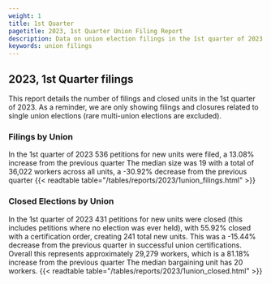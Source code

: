 ```yaml
---
weight: 1
title: 1st Quarter
pagetitle: 2023, 1st Quarter Union Filing Report
description: Data on union election filings in the 1st quarter of 2023
keywords: union filings
---
```


## 2023, 1st Quarter filings

This report details the number of filings and closed units in the 1st quarter of 2023. As a reminder, we are only showing filings and closures related to single union elections (rare multi-union elections are excluded).

### Filings by Union
In the 1st quarter of 2023 536 petitions for new units were filed, a 13.08% increase from the previous quarter The median size was 19 with a total of 36,022 workers across all units, a -30.92% decrease from the previous quarter
{{< readtable table="/tables/reports/2023/1union_filings.html" >}}

### Closed Elections by Union
In the 1st quarter of 2023 431 petitions for new units were closed (this includes petitions where no election was ever held), with 55.92% closed with a certification order, creating 241 total new units. This was a -15.44% decrease from the previous quarter in successful union certifications. Overall this represents approximately 29,279 workers, which is a 81.18% increase from the previous quarter The median bargaining unit has 20 workers.
{{< readtable table="/tables/reports/2023/1union_closed.html" >}}
